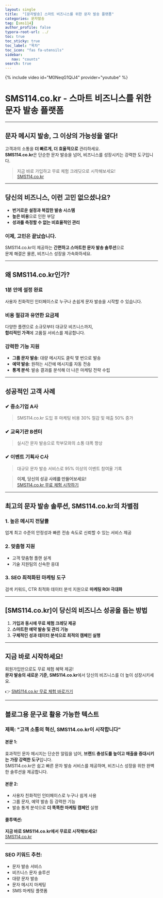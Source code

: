 ```yaml
---
layout: single
title:  "[문자발송] 스마트 비즈니스를 위한 문자 발송 플랫폼"
categories: 문자발송
tag: [sms114]
author_profile: false
typora-root-url: ../
toc: true
toc_sticky: true
toc_label: "목차"
toc_icon: "fas fa-utensils" 
sidebar:
   nav: "counts"
search: true
---
```


{% include video id="M0NeqG1QiJ4" provider="youtube" %}

# SMS114.co.kr - 스마트 비즈니스를 위한 문자 발송 플랫폼

---

## 문자 메시지 발송, 그 이상의 가능성을 열다!  

고객과의 소통을 **더 빠르게, 더 효율적으로** 관리하세요.  
**SMS114.co.kr**은 단순한 문자 발송을 넘어, 비즈니스를 성장시키는 강력한 도구입니다.  

> 지금 바로 가입하고 무료 체험 크레딧으로 시작해보세요!  
> [SMS114.co.kr](https://sms114.co.kr)

---

## 당신의 비즈니스, 이런 고민 없으셨나요?

- **번거로운 설정과 복잡한 발송 시스템**  
- **높은 비용**으로 인한 부담  
- **성과를 측정할 수 없는 비효율적인 관리**  

### **이제, 고민은 끝났습니다.**  
SMS114.co.kr이 제공하는 **간편하고 스마트한 문자 발송 솔루션**으로  
문제 해결은 물론, 비즈니스 성장을 가속화하세요.  

---

## 왜 SMS114.co.kr인가?  

### **1분 안에 설정 완료**  
사용자 친화적인 인터페이스로 누구나 손쉽게 문자 발송을 시작할 수 있습니다.

### **비용 절감과 유연한 요금제**  
다양한 플랜으로 소규모부터 대규모 비즈니스까지,  
**합리적인 가격**에 고품질 서비스를 제공합니다.

### **강력한 기능 지원**  
- **그룹 문자 발송**: 대량 메시지도 클릭 몇 번으로 발송  
- **예약 발송**: 원하는 시간에 메시지를 자동 전송  
- **통계 분석**: 발송 결과를 분석해 더 나은 마케팅 전략 수립  

---

## 성공적인 고객 사례

### **✔ 중소기업 A사**  
> SMS114.co.kr 도입 후 마케팅 비용 30% 절감 및 매출 50% 증가

### **✔ 교육기관 B센터**  
> 실시간 문자 발송으로 학부모와의 소통 대폭 향상

### **✔ 이벤트 기획사 C사**  
> 대규모 문자 발송 서비스로 95% 이상의 이벤트 참여율 기록  

> **이제, 당신의 성공 사례를 만들어보세요!**  
> [SMS114.co.kr 무료 체험 시작하기](https://sms114.co.kr)

---

## 최고의 문자 발송 솔루션, SMS114.co.kr의 차별점

### **1. 높은 메시지 전달률**  
업계 최고 수준의 안정성과 빠른 전송 속도로 신뢰할 수 있는 서비스 제공

### **2. 맞춤형 지원**  
- 고객 맞춤형 플랜 설계  
- 기술 지원팀의 신속한 응대  

### **3. SEO 최적화된 마케팅 도구**  
검색 키워드, CTR 최적화 데이터 분석 지원으로 **마케팅 ROI 극대화**  

---

## [SMS114.co.kr]이 당신의 비즈니스 성공을 돕는 방법

1. **가입과 동시에 무료 체험 크레딧 제공**  
2. **스마트한 예약 발송 및 관리 기능**  
3. **구체적인 성과 데이터 분석으로 최적의 캠페인 실행**  

---

## 지금 바로 시작하세요!

회원가입만으로도 무료 체험 혜택 제공!  
**문자 발송의 새로운 기준, SMS114.co.kr**에서 당신의 비즈니스를 더 높이 성장시키세요.

👉 [SMS114.co.kr 무료 체험 바로가기](https://sms114.co.kr)

---

## 블로그용 문구로 활용 가능한 텍스트

### **제목**: "고객 소통의 혁신, SMS114.co.kr이 시작합니다"

#### **본문 1**:  
효과적인 문자 메시지는 단순한 알림을 넘어, **브랜드 충성도를 높이고 매출을 증대시키는 가장 강력한 도구**입니다.  
SMS114.co.kr은 쉽고 빠른 문자 발송 서비스를 제공하며, 비즈니스 성장을 위한 완벽한 솔루션을 제공합니다.  

#### **본문 2**:  
- 사용자 친화적인 인터페이스로 누구나 쉽게 사용  
- 그룹 문자, 예약 발송 등 강력한 기능  
- 발송 통계 분석으로 **더 똑똑한 마케팅 캠페인** 실행  

#### **콜투액션**:  
**지금 바로 SMS114.co.kr에서 무료로 시작해보세요!**  
[SMS114.co.kr](https://sms114.co.kr)

---

### SEO 키워드 추천:
- 문자 발송 서비스  
- 비즈니스 문자 솔루션  
- 대량 문자 발송  
- 문자 메시지 마케팅  
- SMS 마케팅 플랫폼  